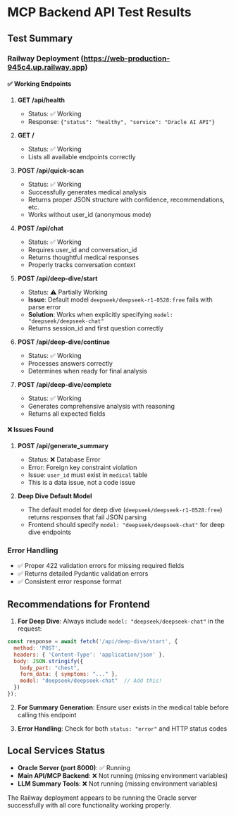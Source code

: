 # MCP Backend API Test Results

## Test Summary

### Railway Deployment (https://web-production-945c4.up.railway.app)

#### ✅ Working Endpoints

1. **GET /api/health**
   - Status: ✅ Working
   - Response: `{"status": "healthy", "service": "Oracle AI API"}`

2. **GET /**
   - Status: ✅ Working
   - Lists all available endpoints correctly

3. **POST /api/quick-scan**
   - Status: ✅ Working
   - Successfully generates medical analysis
   - Returns proper JSON structure with confidence, recommendations, etc.
   - Works without user_id (anonymous mode)

4. **POST /api/chat**
   - Status: ✅ Working
   - Requires user_id and conversation_id
   - Returns thoughtful medical responses
   - Properly tracks conversation context

5. **POST /api/deep-dive/start**
   - Status: ⚠️ Partially Working
   - **Issue**: Default model `deepseek/deepseek-r1-0528:free` fails with parse error
   - **Solution**: Works when explicitly specifying `model: "deepseek/deepseek-chat"`
   - Returns session_id and first question correctly

6. **POST /api/deep-dive/continue**
   - Status: ✅ Working
   - Processes answers correctly
   - Determines when ready for final analysis

7. **POST /api/deep-dive/complete**
   - Status: ✅ Working
   - Generates comprehensive analysis with reasoning
   - Returns all expected fields

#### ❌ Issues Found

1. **POST /api/generate_summary**
   - Status: ❌ Database Error
   - Error: Foreign key constraint violation
   - Issue: `user_id` must exist in `medical` table
   - This is a data issue, not a code issue

2. **Deep Dive Default Model**
   - The default model for deep dive (`deepseek/deepseek-r1-0528:free`) returns responses that fail JSON parsing
   - Frontend should specify `model: "deepseek/deepseek-chat"` for deep dive endpoints

### Error Handling
- ✅ Proper 422 validation errors for missing required fields
- ✅ Returns detailed Pydantic validation errors
- ✅ Consistent error response format

## Recommendations for Frontend

1. **For Deep Dive**: Always include `model: "deepseek/deepseek-chat"` in the request:
```javascript
const response = await fetch('/api/deep-dive/start', {
  method: 'POST',
  headers: { 'Content-Type': 'application/json' },
  body: JSON.stringify({
    body_part: "chest",
    form_data: { symptoms: "..." },
    model: "deepseek/deepseek-chat"  // Add this!
  })
});
```

2. **For Summary Generation**: Ensure user exists in the medical table before calling this endpoint

3. **Error Handling**: Check for both `status: "error"` and HTTP status codes

## Local Services Status

- **Oracle Server (port 8000)**: ✅ Running
- **Main API/MCP Backend**: ❌ Not running (missing environment variables)
- **LLM Summary Tools**: ❌ Not running (missing environment variables)

The Railway deployment appears to be running the Oracle server successfully with all core functionality working properly.